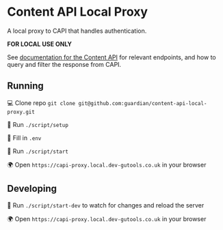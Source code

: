 # Content API Local Proxy

A local proxy to CAPI that handles authentication.

**FOR LOCAL USE ONLY**

See [documentation for the Content API](https://open-platform.theguardian.com/documentation/) for relevant endpoints, and how to query and filter the response from CAPI.

## Running
💻 Clone repo `git clone git@github.com:guardian/content-api-local-proxy.git`

🔌 Run `./script/setup`

📝 Fill in `.env`

🔌 Run `./script/start`

🌍 Open `https://capi-proxy.local.dev-gutools.co.uk` in your browser

## Developing
🔌 Run `./script/start-dev` to watch for changes and reload the server

🌍 Open `https://capi-proxy.local.dev-gutools.co.uk` in your browser
